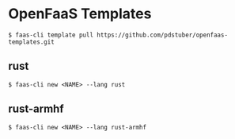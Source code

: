 # OpenFaaS Templates 
```
$ faas-cli template pull https://github.com/pdstuber/openfaas-templates.git
```

## rust
```
$ faas-cli new <NAME> --lang rust

```

## rust-armhf
```
$ faas-cli new <NAME> --lang rust-armhf
```
